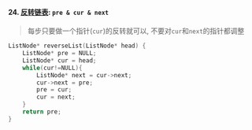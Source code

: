 #### 24. [反转链表](https://leetcode.cn/problems/UHnkqh/?favorite=e8X3pBZi): `pre & cur & next`

> 每步只要做一个指针(`cur`)的反转就可以, 不要对`cur`和`next`的指针都调整

```CPP
ListNode* reverseList(ListNode* head) {
    ListNode* pre = NULL;
    ListNode* cur = head;
    while(cur!=NULL){
        ListNode* next = cur->next;
        cur->next = pre;
        pre = cur;
        cur = next;
    }
    return pre;
}
```